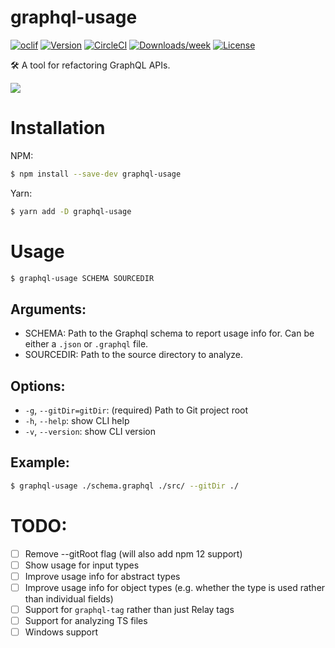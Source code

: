 # graphql-usage

[![oclif](https://img.shields.io/badge/cli-oclif-brightgreen.svg)](https://oclif.io)
[![Version](https://img.shields.io/npm/v/graphql-usage.svg)](https://npmjs.org/package/graphql-usage)
[![CircleCI](https://circleci.com/gh/CDThomas/graphql-usage/tree/master.svg?style=shield)](https://circleci.com/gh/CDThomas/graphql-usage/tree/master)
[![Downloads/week](https://img.shields.io/npm/dw/graphql-usage.svg)](https://npmjs.org/package/graphql-usage)
[![License](https://img.shields.io/npm/l/graphql-usage.svg)](https://github.com/CDThomas/graphql-usage/blob/master/package.json)

🛠 A tool for refactoring GraphQL APIs.

![](/demo.gif)

# Installation

NPM:

```bash
$ npm install --save-dev graphql-usage
```

Yarn:

```bash
$ yarn add -D graphql-usage
```

# Usage

```bash
$ graphql-usage SCHEMA SOURCEDIR
```

## Arguments:

- SCHEMA: Path to the Graphql schema to report usage info for. Can be either a `.json` or `.graphql` file.
- SOURCEDIR: Path to the source directory to analyze.

## Options:

- `-g`, `--gitDir=gitDir`: (required) Path to Git project root
- `-h`, `--help`: show CLI help
- `-v`, `--version`: show CLI version

## Example:

```bash
$ graphql-usage ./schema.graphql ./src/ --gitDir ./
```

# TODO:

- [ ] Remove --gitRoot flag (will also add npm 12 support)
- [ ] Show usage for input types
- [ ] Improve usage info for abstract types
- [ ] Improve usage info for object types (e.g. whether the type is used rather than individual fields)
- [ ] Support for `graphql-tag` rather than just Relay tags
- [ ] Support for analyzing TS files
- [ ] Windows support
